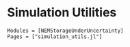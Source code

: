 # Simulation Utilities

```@autodocs
Modules = [NEMStorageUnderUncertainty]
Pages = ["simulation_utils.jl"]
```
